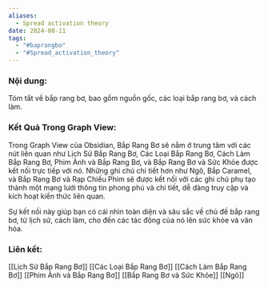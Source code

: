 ```yaml
---
aliases:
  - Spread activation theory
date: 2024-08-11
tags:
  - "#baprangbo"
  - "#Spread_activation_theory"
---
```

### Nội dung:

 Tóm tắt về bắp rang bơ, bao gồm nguồn gốc, các loại bắp rang bơ, và cách làm.
### Kết Quả Trong Graph View:

Trong Graph View của Obsidian, Bắp Rang Bơ sẽ nằm ở trung tâm với các nút liên quan như Lịch Sử Bắp Rang Bơ, Các Loại Bắp Rang Bơ, Cách Làm Bắp Rang Bơ, Phim Ảnh và Bắp Rang Bơ, và Bắp Rang Bơ và Sức Khỏe được kết nối trực tiếp với nó. Những ghi chú chi tiết hơn như Ngô, Bắp Caramel, và Bắp Rang Bơ và Rạp Chiếu Phim sẽ được kết nối với các ghi chú phụ tạo thành một mạng lưới thông tin phong phú và chi tiết, dễ dàng truy cập và kích hoạt kiến thức liên quan.

Sự kết nối này giúp bạn có cái nhìn toàn diện và sâu sắc về chủ đề bắp rang bơ, từ lịch sử, cách làm, cho đến các tác động của nó lên sức khỏe và văn hóa.

### Liên kết:
[[Lịch Sử Bắp Rang Bơ]]
 [[Các Loại Bắp Rang Bơ]]
 [[Cách Làm Bắp Rang Bơ]]
 [[Phim Ảnh và Bắp Rang Bơ]]
 [[Bắp Rang Bơ và Sức Khỏe]]
 [[Ngô]]